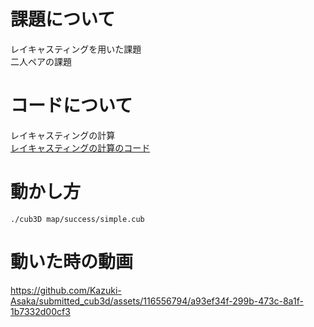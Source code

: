 # 課題について
レイキャスティングを用いた課題<br>
二人ペアの課題

# コードについて
レイキャスティングの計算<br>
[レイキャスティングの計算のコード](https://github.com/Kazuki-Asaka/cub_distance)

# 動かし方
```
./cub3D map/success/simple.cub
```

# 動いた時の動画

https://github.com/Kazuki-Asaka/submitted_cub3d/assets/116556794/a93ef34f-299b-473c-8a1f-1b7332d00cf3


